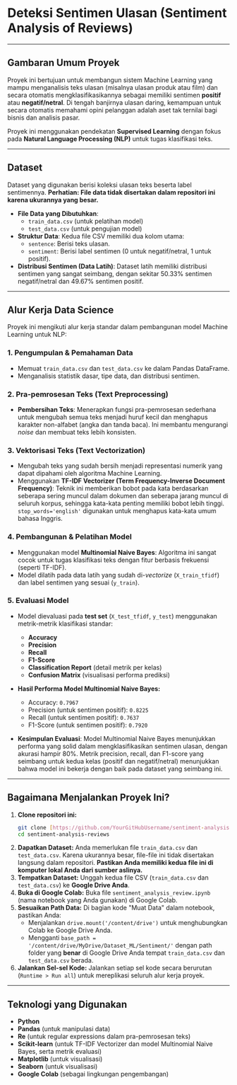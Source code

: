 # Deteksi Sentimen Ulasan (Sentiment Analysis of Reviews)

---

## Gambaran Umum Proyek

Proyek ini bertujuan untuk membangun sistem Machine Learning yang mampu menganalisis teks ulasan (misalnya ulasan produk atau film) dan secara otomatis mengklasifikasikannya sebagai memiliki sentimen **positif** atau **negatif/netral**. Di tengah banjirnya ulasan daring, kemampuan untuk secara otomatis memahami opini pelanggan adalah aset tak ternilai bagi bisnis dan analisis pasar.

Proyek ini menggunakan pendekatan **Supervised Learning** dengan fokus pada **Natural Language Processing (NLP)** untuk tugas klasifikasi teks.

---

## Dataset

Dataset yang digunakan berisi koleksi ulasan teks beserta label sentimennya. **Perhatian: File data tidak disertakan dalam repositori ini karena ukurannya yang besar.**

* **File Data yang Dibutuhkan**:
    * `train_data.csv` (untuk pelatihan model)
    * `test_data.csv` (untuk pengujian model)
* **Struktur Data**: Kedua file CSV memiliki dua kolom utama:
    * `sentence`: Berisi teks ulasan.
    * `sentiment`: Berisi label sentimen (0 untuk negatif/netral, 1 untuk positif).
* **Distribusi Sentimen (Data Latih)**: Dataset latih memiliki distribusi sentimen yang sangat seimbang, dengan sekitar 50.33% sentimen negatif/netral dan 49.67% sentimen positif.

---

## Alur Kerja Data Science

Proyek ini mengikuti alur kerja standar dalam pembangunan model Machine Learning untuk NLP:

### 1. Pengumpulan & Pemahaman Data
* Memuat `train_data.csv` dan `test_data.csv` ke dalam Pandas DataFrame.
* Menganalisis statistik dasar, tipe data, dan distribusi sentimen.

### 2. Pra-pemrosesan Teks (Text Preprocessing)
* **Pembersihan Teks**: Menerapkan fungsi pra-pemrosesan sederhana untuk mengubah semua teks menjadi huruf kecil dan menghapus karakter non-alfabet (angka dan tanda baca). Ini membantu mengurangi *noise* dan membuat teks lebih konsisten.

### 3. Vektorisasi Teks (Text Vectorization)
* Mengubah teks yang sudah bersih menjadi representasi numerik yang dapat dipahami oleh algoritma Machine Learning.
* Menggunakan **TF-IDF Vectorizer (Term Frequency-Inverse Document Frequency)**: Teknik ini memberikan bobot pada kata berdasarkan seberapa sering muncul dalam dokumen dan seberapa jarang muncul di seluruh korpus, sehingga kata-kata penting memiliki bobot lebih tinggi. `stop_words='english'` digunakan untuk menghapus kata-kata umum bahasa Inggris.

### 4. Pembangunan & Pelatihan Model
* Menggunakan model **Multinomial Naive Bayes**: Algoritma ini sangat cocok untuk tugas klasifikasi teks dengan fitur berbasis frekuensi (seperti TF-IDF).
* Model dilatih pada data latih yang sudah di-*vectorize* (`X_train_tfidf`) dan label sentimen yang sesuai (`y_train`).

### 5. Evaluasi Model
* Model dievaluasi pada **test set** (`X_test_tfidf`, `y_test`) menggunakan metrik-metrik klasifikasi standar:
    * **Accuracy**
    * **Precision**
    * **Recall**
    * **F1-Score**
    * **Classification Report** (detail metrik per kelas)
    * **Confusion Matrix** (visualisasi performa prediksi)

* **Hasil Performa Model Multinomial Naive Bayes:**
    * Accuracy: `0.7967`
    * Precision (untuk sentimen positif): `0.8225`
    * Recall (untuk sentimen positif): `0.7637`
    * F1-Score (untuk sentimen positif): `0.7920`

* **Kesimpulan Evaluasi**:
    Model Multinomial Naive Bayes menunjukkan performa yang solid dalam mengklasifikasikan sentimen ulasan, dengan akurasi hampir 80%. Metrik precision, recall, dan F1-score yang seimbang untuk kedua kelas (positif dan negatif/netral) menunjukkan bahwa model ini bekerja dengan baik pada dataset yang seimbang ini.

---

## Bagaimana Menjalankan Proyek Ini?

1.  **Clone repositori ini:**
    ```bash
    git clone [https://github.com/YourGitHubUsername/sentiment-analysis-reviews.git](https://github.com/YourGitHubUsername/sentiment-analysis-reviews.git)
    cd sentiment-analysis-reviews
    ```
2.  **Dapatkan Dataset:**
    Anda memerlukan file `train_data.csv` dan `test_data.csv`. Karena ukurannya besar, file-file ini tidak disertakan langsung dalam repositori. **Pastikan Anda memiliki kedua file ini di komputer lokal Anda dari sumber aslinya.**
3.  **Tempatkan Dataset:**
    Unggah kedua file CSV (`train_data.csv` dan `test_data.csv`) ke **Google Drive Anda**.
4.  **Buka di Google Colab:**
    Buka file `sentiment_analysis_review.ipynb` (nama notebook yang Anda gunakan) di Google Colab.
5.  **Sesuaikan Path Data:**
    Di bagian kode "Muat Data" dalam notebook, pastikan Anda:
    * Menjalankan `drive.mount('/content/drive')` untuk menghubungkan Colab ke Google Drive Anda.
    * Mengganti `base_path = '/content/drive/MyDrive/Dataset_ML/Sentiment/'` dengan path folder yang **benar** di Google Drive Anda tempat `train_data.csv` dan `test_data.csv` berada.
6.  **Jalankan Sel-sel Kode:**
    Jalankan setiap sel kode secara berurutan (`Runtime > Run all`) untuk mereplikasi seluruh alur kerja proyek.

---

## Teknologi yang Digunakan

* **Python**
* **Pandas** (untuk manipulasi data)
* **Re** (untuk regular expressions dalam pra-pemrosesan teks)
* **Scikit-learn** (untuk TF-IDF Vectorizer dan model Multinomial Naive Bayes, serta metrik evaluasi)
* **Matplotlib** (untuk visualisasi)
* **Seaborn** (untuk visualisasi)
* **Google Colab** (sebagai lingkungan pengembangan)
